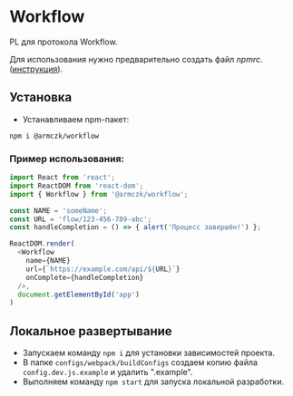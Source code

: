 # Workflow

PL для протокола Workflow.

Для использования нужно предварительно создать файл *npmrc.* ([инструкция](https://confluence.ca.sbrf.ru/display/ARMCZK/.npmrc)). 

## Установка 

- Устанавливаем npm-пакет:
```shell
npm i @armczk/workflow  
```

### Пример использования:

```javascript
import React from 'react';
import ReactDOM from 'react-dom';
import { Workflow } from '@armczk/workflow';

const NAME = 'someName';
const URL = 'flow/123-456-789-abc';
const handleCompletion = () => { alert('Процесс завершён!') };

ReactDOM.render(
  <Workflow
    name={NAME}
    url={`https://example.com/api/${URL}`}
    onComplete={handleCompletion}
  />,
  document.getElementById('app')
)
```


## Локальное развертывание

- Запускаем команду `npm i` для установки зависимостей проекта.
- В папке `configs/webpack/buildConfigs` создаем копию файла `config.dev.js.example` и удалить ".example".
- Выполняем команду `npm start` для запуска локальной разработки.
